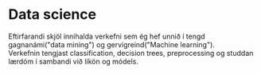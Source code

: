 # Data science

Eftirfarandi skjöl innihalda verkefni sem ég hef unnið í tengd gagnanámi("data mining") og gervigreind("Machine learning").  
Verkefnin tengjast classification, decision trees, preprocessing og studdan lærdóm í sambandi við líkön og módels.
